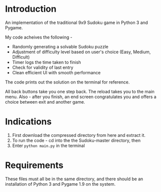 # Introduction
An implementation of the traditional 9x9 Sudoku game in Python 3 and Pygame.

My code acheives the following - 
* Randomly generating a solvable Sudoku puzzle
* Adjustment of difficulty level based on user's choice (Easy, Medium, Difficult)
* Timer logs the time taken to finish
* Check for validity of last entry
* Clean efficient UI with smooth performance

The code prints out the solution on the terminal for reference.

All back buttons take you one step back. The reload takes you to the main menu. Also - after you finish, an end screen congratulates you and offers a choice between exit and another game.

# Indications
1. First download the compressed directory from here and extract it.
1. To run the code - cd into the the Sudoku-master directory, then
1. Enter `python main.py` in the terminal

# Requirements
These files must all be in the same directory, and there should be an installation of Python 3 and Pygame 1.9 on the system.
